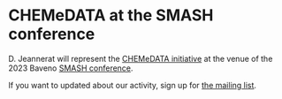 # CHEMeDATA at the SMASH conference

D. Jeannerat will represent the [CHEMeDATA initiative](README.md) at the venue of the 2023 Baveno [SMASH conference](https://smashnmr.org/).

If you want to updated about our activity, sign up for [the mailing list](https://dashboard.mailerlite.com/forms/379952/83698043057079544/share).

